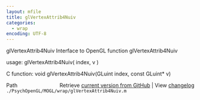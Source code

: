 ```yaml
---
layout: mfile
title: glVertexAttrib4Nuiv
categories:
  - wrap
encoding: UTF-8
---
```


glVertexAttrib4Nuiv  Interface to OpenGL function glVertexAttrib4Nuiv  

usage:  glVertexAttrib4Nuiv( index, v )  

C function:  void glVertexAttrib4Nuiv(GLuint index, const GLuint\* v)  


<div class="code_header" style="text-align:right;">
  <span style="float:left;">Path&nbsp;&nbsp;</span> <span class="counter">Retrieve <a href=
  "https://raw.github.com/Psychtoolbox-3/Psychtoolbox-3/beta/./PsychOpenGL/MOGL/wrap/glVertexAttrib4Nuiv.m">current version from GitHub</a> | View <a href=
  "https://github.com/Psychtoolbox-3/Psychtoolbox-3/commits/beta/./PsychOpenGL/MOGL/wrap/glVertexAttrib4Nuiv.m">changelog</a></span>
</div>
<div class="code">
  <code>./PsychOpenGL/MOGL/wrap/glVertexAttrib4Nuiv.m</code>
</div>
